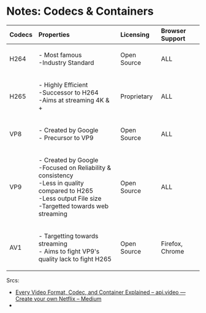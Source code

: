 # Notes: Codecs & Containers


| Codecs | Properties | Licensing | Browser Support |
|:--|:--|:--| :--|
| H264 |<p> - Most famous<br> -Industry Standard| Open Source | ALL |
| H265 |<p> - Highly Efficient<br> -Successor to H264<br> -Aims at streaming 4K & +| Proprietary | ALL |
| VP8 |<p> - Created by Google<br> - Precursor to VP9| Open Source | ALL |
| VP9 |<p> - Created by Google<br> -Focused on Reliability & consistency<br> -Less in quality compared to H265<br> -Less output File size<br> -Targetted towards web streaming | Open Source | ALL |
| AV1 |<p> - Targetting towards streaming<br> - Aims to fight VP9's quality lack to fight H265| Open Source | Firefox, Chrome |




Srcs:
- [Every Video Format, Codec, and Container Explained – api.video — Create your own Netflix – Medium](https://medium.com/@api.video/every-video-format-codec-and-container-explained-c831f105c716)
- 